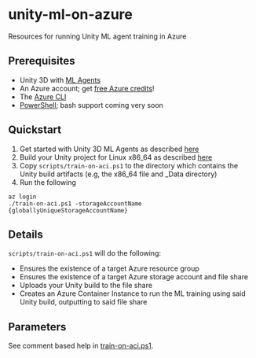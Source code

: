 # unity-ml-on-azure
Resources for running Unity ML agent training in Azure

## Prerequisites
- Unity 3D with [ML Agents](https://github.com/Unity-Technologies/ml-agents/blob/master/docs/Getting-Started-with-Balance-Ball.md)
- An Azure account; get [free Azure credits](https://azure.microsoft.com/Credits/Free)!
- The [Azure CLI](https://docs.microsoft.com/en-us/cli/azure/install-azure-cli?view=azure-cli-latest)
- [PowerShell](https://github.com/powershell/powershell#get-powershell); bash support coming very soon

## Quickstart
1. Get started with Unity 3D ML Agents as described [here](https://github.com/Unity-Technologies/ml-agents/blob/master/docs/Getting-Started-with-Balance-Ball.md)
1. Build your Unity project for Linux x86_64 as described [here](https://github.com/Unity-Technologies/ml-agents/blob/master/docs/Using-Docker.md)
1. Copy `scripts/train-on-aci.ps1` to the directory which contains the Unity build artifacts (e.g, the x86_64 file and _Data directory) 
1. Run the following
```
az login
./train-on-aci.ps1 -storageAccountName {globallyUniqueStorageAccountName}
```

## Details
`scripts/train-on-aci.ps1` will do the following:
- Ensures the existence of a target Azure resource group
- Ensures the existence of a target Azure storage account and file share
- Uploads your Unity build to the file share
- Creates an Azure Container Instance to run the ML training using said Unity build, outputting to said file share

## Parameters
See comment based help in [train-on-aci.ps1](./scripts/train-on-aci.ps1).